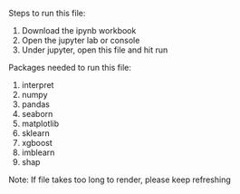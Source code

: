 Steps to run this file:

1. Download the ipynb workbook
2. Open the jupyter lab or console
3. Under jupyter, open this file and hit run


Packages needed to run this file:
1. interpret
2. numpy
3. pandas
4. seaborn
5. matplotlib
6. sklearn
7. xgboost
8. imblearn
9. shap


Note: If file takes too long to render, please keep refreshing
